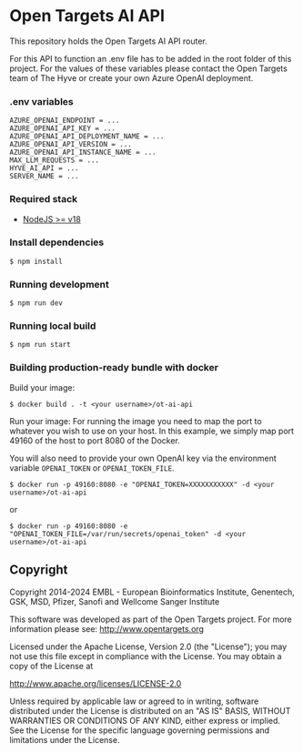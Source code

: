 # Open Targets AI API

This repository holds the Open Targets AI API router.

For this API to function an .env file has to be added in the root folder of this project. For the values of these variables please contact the Open Targets team of The Hyve or create your own Azure OpenAI deployment.

### .env variables
```
AZURE_OPENAI_ENDPOINT = ...
AZURE_OPENAI_API_KEY = ...
AZURE_OPENAI_API_DEPLOYMENT_NAME = ...
AZURE_OPENAI_API_VERSION = ...
AZURE_OPENAI_API_INSTANCE_NAME = ...
MAX_LLM_REQUESTS = ...
HYVE_AI_API = ...
SERVER_NAME = ...
```

### Required stack

- [NodeJS >= v18](https://nodejs.org/en/)

### Install dependencies

```
$ npm install
```

### Running development

```
$ npm run dev
```

### Running local build

```
$ npm run start
```

### Building production-ready bundle with docker

Build your image:

```
$ docker build . -t <your username>/ot-ai-api
```

Run your image:
For running the image you need to map the port to whatever you wish to use on your host. In this example, we simply map port 49160 of the host to port 8080 of the Docker.

You will also need to provide your own OpenAI key via the environment variable `OPENAI_TOKEN` or `OPENAI_TOKEN_FILE`.

```
$ docker run -p 49160:8080 -e "OPENAI_TOKEN=XXXXXXXXXXX" -d <your username>/ot-ai-api
```

or

```
$ docker run -p 49160:8080 -e "OPENAI_TOKEN_FILE=/var/run/secrets/openai_token" -d <your username>/ot-ai-api
```

## Copyright

Copyright 2014-2024 EMBL - European Bioinformatics Institute, Genentech, GSK, MSD, Pfizer, Sanofi and Wellcome Sanger Institute

This software was developed as part of the Open Targets project. For more information please see: http://www.opentargets.org

Licensed under the Apache License, Version 2.0 (the "License");
you may not use this file except in compliance with the License.
You may obtain a copy of the License at

http://www.apache.org/licenses/LICENSE-2.0

Unless required by applicable law or agreed to in writing, software
distributed under the License is distributed on an "AS IS" BASIS,
WITHOUT WARRANTIES OR CONDITIONS OF ANY KIND, either express or implied.
See the License for the specific language governing permissions and
limitations under the License.
